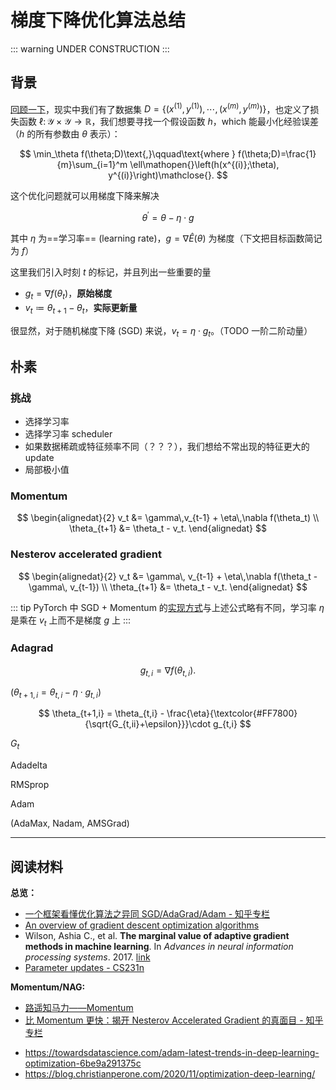 # 梯度下降优化算法总结

<link rel="stylesheet" href="/notes/katex@0.11.1.min.css">

::: warning
UNDER CONSTRUCTION
:::

## 背景

[回顾一下](./learning-theory.md)，现实中我们有了数据集 $D = \lbrace(x^{(1)},y^{(1)}),\cdots,(x^{(m)},y^{(m)})\rbrace$，也定义了损失函数 $\ell\colon\mathcal{Y}\times\mathcal{Y}\to\mathbb{R}$，我们想要寻找一个假设函数 $h$，which 能最小化经验误差（$h$ 的所有参数由 $\theta$ 表示）：

$$ \min_\theta f(\theta;D)\text{,}\qquad\text{where } f(\theta;D)=\frac{1}{m}\sum_{i=1}^m \ell\mathopen{}\left(h(x^{(i)};\theta), y^{(i)}\right)\mathclose{}. $$

这个优化问题就可以用梯度下降来解决

$$ \theta^\prime = \theta - \eta\cdot g $$

其中 $\eta$ 为==学习率== (learning rate)，$g = \nabla\widehat{E}(\theta)$ 为梯度（下文把目标函数简记为 $f$）

这里我们引入时刻 $t$ 的标记，并且列出一些重要的量

- $g_t = \nabla f(\theta_t)$，**原始梯度**
- $v_t \coloneqq \theta_{t+1} - \theta_t$，**实际更新量**

很显然，对于随机梯度下降 (SGD) 来说，$v_t = \eta\cdot g_t$。（TODO 一阶二阶动量）

## 朴素

### 挑战

- 选择学习率
- 选择学习率 scheduler
- 如果数据稀疏或特征频率不同（？？？），我们想给不常出现的特征更大的 update
- 局部极小值

### Momentum

$$
\begin{alignedat}{2}
    v_t &= \gamma\,v_{t-1} + \eta\,\nabla f(\theta_t) \\
    \theta_{t+1} &= \theta_t - v_t.
\end{alignedat}
$$

### Nesterov accelerated gradient

$$
\begin{alignedat}{2}
    v_t &= \gamma\, v_{t-1} + \eta\,\nabla f(\theta_t - \gamma\, v_{t-1}) \\
    \theta_{t+1} &= \theta_t - v_t.
\end{alignedat}
$$

::: tip
PyTorch 中 SGD + Momentum 的[实现方式](https://pytorch.org/docs/master/optim.html#torch.optim.SGD)与上述公式略有不同，学习率 $\eta$ 是乘在 $v_t$ 上而不是梯度 $g$ 上
:::

### Adagrad

$$ g_{t,i} = \nabla f(\theta_{t,i}). $$

($\theta_{t+1,i} = \theta_{t,i} - \eta\cdot g_{t,i}$)

$$ \theta_{t+1,i} = \theta_{t,i} - \frac{\eta}{\textcolor{#FF7800}{\sqrt{G_{t,ii}+\epsilon}}}\cdot g_{t,i} $$

$G_t$

Adadelta

RMSprop

Adam

(AdaMax, Nadam, AMSGrad)

---

## 阅读材料

**总览：**

- [一个框架看懂优化算法之异同 SGD/AdaGrad/Adam - 知乎专栏](https://zhuanlan.zhihu.com/p/32230623)
- [An overview of gradient descent optimization algorithms](https://ruder.io/optimizing-gradient-descent/index.html)
- Wilson, Ashia C., et al. **The marginal value of adaptive gradient methods in machine learning**. In *Advances in neural information processing systems*. 2017. [link](https://proceedings.neurips.cc/paper/2017/hash/81b3833e2504647f9d794f7d7b9bf341-Abstract.html)
- [Parameter updates - CS231n](https://cs231n.github.io/neural-networks-3/#update)

<!--  -->

**Momentum/NAG:**

- [路遥知马力——Momentum](https://zhuanlan.zhihu.com/p/21486826)
- [比 Momentum 更快：揭开 Nesterov Accelerated Gradient 的真面目 - 知乎专栏](https://zhuanlan.zhihu.com/p/22810533)

<!--  -->

- https://towardsdatascience.com/adam-latest-trends-in-deep-learning-optimization-6be9a291375c
- https://blog.christianperone.com/2020/11/optimization-deep-learning/
